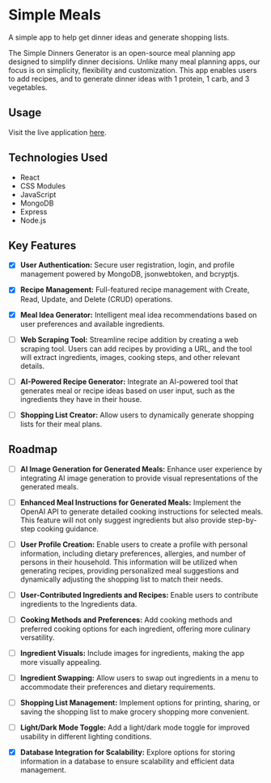 # Simple Meals

A simple app to help get dinner ideas and generate shopping lists.

The Simple Dinners Generator is an open-source meal planning app designed to simplify dinner decisions. Unlike many meal planning apps, our focus is on simplicity, flexibility and customization. This app enables users to add recipes, and to generate dinner ideas with 1 protein, 1 carb, and 3 vegetables.

## Usage

Visit the live application [here](https://simple-dinner-generator.netlify.app/).

## Technologies Used

- React
- CSS Modules
- JavaScript
- MongoDB
- Express
- Node.js

## Key Features

- [x] **User Authentication:** Secure user registration, login, and profile management powered by MongoDB, jsonwebtoken, and bcryptjs.

- [x] **Recipe Management:** Full-featured recipe management with Create, Read, Update, and Delete (CRUD) operations.

- [x] **Meal Idea Generator:** Intelligent meal idea recommendations based on user preferences and available ingredients.

- [ ] **Web Scraping Tool:** Streamline recipe addition by creating a web scraping tool. Users can add recipes by providing a URL, and the tool will extract ingredients, images, cooking steps, and other relevant details.

- [ ] **AI-Powered Recipe Generator:** Integrate an AI-powered tool that generates meal or recipe ideas based on user input, such as the ingredients they have in their house.

- [ ] **Shopping List Creator:** Allow users to dynamically generate shopping lists for their meal plans.

## Roadmap

- [ ] **AI Image Generation for Generated Meals:** Enhance user experience by integrating AI image generation to provide visual representations of the generated meals.

- [ ] **Enhanced Meal Instructions for Generated Meals:** Implement the OpenAI API to generate detailed cooking instructions for selected meals. This feature will not only suggest ingredients but also provide step-by-step cooking guidance.

- [ ] **User Profile Creation:** Enable users to create a profile with personal information, including dietary preferences, allergies, and number of persons in their household. This information will be utilized when generating recipes, providing personalized meal suggestions and dynamically adjusting the shopping list to match their needs.

- [ ] **User-Contributed Ingredients and Recipes:** Enable users to contribute ingredients to the Ingredients data.

- [ ] **Cooking Methods and Preferences:** Add cooking methods and preferred cooking options for each ingredient, offering more culinary versatility.

- [ ] **Ingredient Visuals:** Include images for ingredients, making the app more visually appealing.

- [ ] **Ingredient Swapping:** Allow users to swap out ingredients in a menu to accommodate their preferences and dietary requirements.

- [ ] **Shopping List Management:** Implement options for printing, sharing, or saving the shopping list to make grocery shopping more convenient.

- [ ] **Light/Dark Mode Toggle:** Add a light/dark mode toggle for improved usability in different lighting conditions.

- [x] **Database Integration for Scalability:** Explore options for storing information in a database to ensure scalability and efficient data management.
